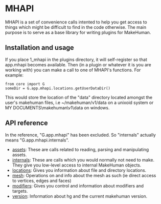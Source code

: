 # MHAPI

MHAPI is a set of convenience calls intented to help you get access to things which might be difficult to find in the code otherwise.
The main purpose is to serve as a base library for writing plugins for MakeHuman. 

## Installation and usage

If you place 1_mhapi in the plugins directory, it will self-register so that app.mhapi becomes available. Then (in a plugin or whatever
it is you are working with) you can make a call to one of MHAPI's functions. For example:

    from core import G
    someDir = G.app.mhapi.locations.getUserDataDir()

This would store the location of the "data" directory located amongst the user's makehuman files, i.e ~/makehuman/v1/data on a unixoid
system or MY DOCUMENTS\makehuman\v1\data on windows. 

## API reference

In the reference, "G.app.mhapi" has been excluded. So "internals" actually means "G.app.mhapi.internals".

* [assets](docs/assets.md): These are calls related to reading, parsing and manipulating assets.
* [internals](docs/internals.md): These are calls which you would normally not need to make. They give you low-level access to internal MakeHuman objects. 
* [locations](docs/locations.md): Gives you information about file and directory locations. 
* [mesh](docs/mesh.md): Operations on and info about the mesh as such (ie direct access to vertices, edges and faces)
* [modifiers](docs/modifiers.md): Gives you control and information about modifiers and targets.
* [version](docs/version.md): Information about hg and the current makehuman version.

